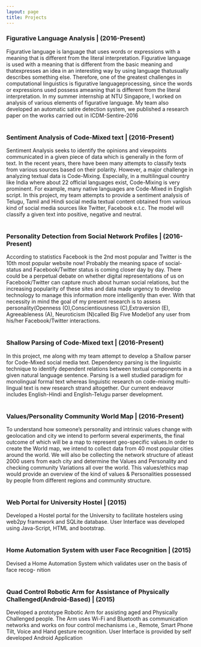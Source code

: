 ```yaml
---
layout: page
title: Projects
---
```



<h3>Figurative Language Analysis | (2016-Present)</h3>
Figurative language is language that uses words or expressions with a meaning that is different from the literal interpretation. Figurative language is used with a  meaning  that  is  different  from  the  basic  meaning  and  thatexpresses an idea in an interesting way by using language thatusually describes something else. Therefore, one of the greatest challenges  in  computational  linguistics  is  figurative  languageprocessing,  since  the  words  or  expressions  used  possess  ameaning that is different from the literal interpretation. In my summer internship at NTU Singapore, I worked on analysis of various elements of figurative language. My team also developed an automatic satire detection system, we published a research paper on the works carried out in ICDM-Sentire-2016
<br>
<br>

<h3>Sentiment Analysis of Code-Mixed text | (2016-Present)</h3>
Sentiment Analysis seeks to identify the opinions and viewpoints communicated in a given piece of data which is generally in the form of text. In the recent years, there have been many attempts to classify texts from various sources based on their polarity. However, a major challenge in analyzing textual data is Code-Mixing. Especially, in a multilingual country like India where about 22 official languages exist, Code-Mixing is very prominent. For example, many native languages are Code-Mixed in English script. In this project, my team attempts to provide a sentiment analysis of Telugu, Tamil and Hindi social media textual content obtained from various kind of social media sources like Twitter, Facebook e.t.c. The model will classify a given text into positive, negative and neutral.
<br>
<br>
<h3>Personality Detection from Social Network Profiles | (2016-Present)</h3>
According to statistics Facebook is the 2nd most popular and Twitter is the 10th most popular website now! Probably the meaning space of social-status and Facebook/Twitter status is coming closer day by day. There could be a perpetual debate on whether digital representations of us on Facebook/Twitter can capture much about human social relations, but the increasing popularity of these sites and data made urgency to develop technology to manage this information more intelligently than ever. With that necessity in mind the goal of my present research is to assess personality(Openness (O),Conscientiousness (C),Extraversion (E), Agreeableness (A), Neuroticism (N)called Big Five Model)of any user from his/her Facebook/Twitter interactions.
<br>
<br>
<h3>Shallow Parsing of Code-Mixed text | (2016-Present)</h3>
In this project, me along with my team attempt to develop a Shallow parser for Code-Mixed social media text. Dependency parsing is the linguistic technique to identify dependent relations between textual components in a given natural language sentence. Parsing is a well studied paradigm for monolingual formal text whereas linguistic research on code-mixing multi-lingual text is new research strand altogether. Our current endeavor includes English-Hindi and English-Telugu parser development.
<br>
<br>
<h3>Values/Personality Community World Map | (2016-Present) </h3>
To understand how someone’s personality and intrinsic values change with geolocation and city we intend to perform several experiments, the final outcome of which will be a map to represent geo-specific values.In order to create the World map, we intend to collect data from 40 most popular cities around the world. We will also be collecting the network structure of atleast 2000 users from each city and determine the Values and Personality and checking community Variations all over the world. This values/ethics map would provide an overview of the kind of values & Personalities possessed by people from different regions and community structure.
<br>
<br>
<h3>Web Portal for University Hostel | (2015)</h3>
Developed a Hostel portal for the University to facilitate hostelers using web2py framework and SQLite database. User Interface was developed using Java-Script, HTML and bootstrap.
<br>
<br>
<h3>Home Automation System with user Face Recognition | (2015)</h3> 
Devised a Home Automation System which validates user on the basis of face recog-
nition
<br>
<br>
<h3>Quad Control Robotic Arm for Assistance of Physically Challenged(Android-Based) | (2015)</h3>
Developed a prototype Robotic Arm for assisting aged and Physically Challenged people. The Arm uses Wi-Fi and Bluetooth as communication networks and works on four control mechanisms i.e., Remote, Smart Phone Tilt, Voice and Hand gesture recognition. User Interface is provided by self developed Android Application
<br>
<br>
